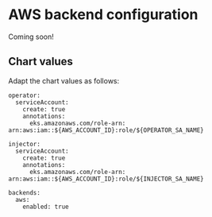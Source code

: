 
# AWS backend configuration

Coming soon!

## Chart values

Adapt the chart values as follows:

```
operator:
  serviceAccount:
    create: true
    annotations:
      eks.amazonaws.com/role-arn: arn:aws:iam::${AWS_ACCOUNT_ID}:role/${OPERATOR_SA_NAME}

injector:
  serviceAccount:
    create: true
    annotations:
      eks.amazonaws.com/role-arn: arn:aws:iam::${AWS_ACCOUNT_ID}:role/${INJECTOR_SA_NAME}

backends:
  aws:
    enabled: true
```
